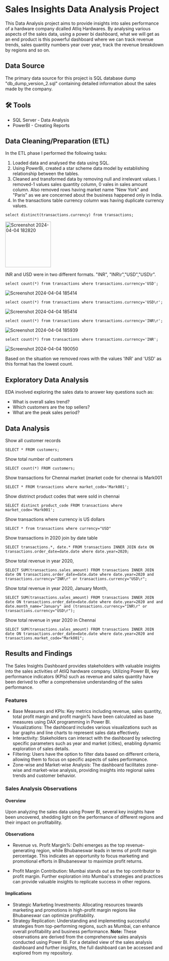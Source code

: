 
# Sales Insights Data Analysis Project

This Data Analysis project aims to provide insights into sales performance of a hardware company dcalled Atliq Hardwares. By analysing various aspects of the sales data, using a power bi dashboard, what we will get as an end 
product is this powerful dashboard where we can track revenue trends, sales quantity numbers year over year, track the revenue breakdown by regions and so on.


## Data Source

The primary data source for this project is SQL database dump "db_dump_version_2.sql" containing detailed information about the sales made by the company.
## 🛠 Tools
- SQL Server - Data Analysis
- PowerBI - Creating Reports


## Data Cleaning/Preparation (ETL)

In the ETL phase I performed the following tasks:

 1. Loaded data and analysed the data using SQL.
 2. Using PowerBi, created a star scheme data model by establishing relationship between the tables.
 3. Cleaned and transformed data by removing null and irrelevant values. I removed-1 values sales quantity column, 0 vales in sales amount column. 
Also removed rows having market name "New York" and "Paris" as we are concerned about the business happened only in India.
4. In the transactions table currency column was having duplicate currency values.

```
select distinct(transactions.currency) from transactions;
```
<img width="145" alt="Screenshot 2024-04-04 182820" src="https://github.com/elzbeth1/Data-Science-Projects/assets/26567886/fe880353-f477-4b93-8d2c-969fe68acdfa">


INR and USD were in two different formats.
"INR", "INR\r","USD","USD\r".

```
select count(*) from transactions where transactions.currency='USD';
```
![Screenshot 2024-04-04 185414](https://github.com/elzbeth1/Data-Science-Projects/assets/26567886/8e544361-1e19-4a33-b57c-e82ec1884f10)

```
select count(*) from transactions where transactions.currency='USD\r';
```

![Screenshot 2024-04-04 185414](https://github.com/elzbeth1/Data-Science-Projects/assets/26567886/8e544361-1e19-4a33-b57c-e82ec1884f10)

```
select count(*) from transactions where transactions.currency='INR\r';
```
![Screenshot 2024-04-04 185939](https://github.com/elzbeth1/Data-Science-Projects/assets/26567886/141fb28f-db3c-461c-9f9e-ecfd20e84cf5)
```
select count(*) from transactions where transactions.currency='INR';
```
![Screenshot 2024-04-04 190050](https://github.com/elzbeth1/Data-Science-Projects/assets/26567886/224d86dc-8671-40e4-a95a-c101d6d690eb)

Based on the situation we removed rows with the values 'INR' and 'USD' as this format has the lowest count.
## Exploratory Data Analysis

EDA involved exploring the sales data to answer key questions such as:

- What is overall sales trend?
- Which customers are the top sellers? 
- What are the peak sales period?
## Data Analysis
Show all customer records

```
SELECT * FROM customers;
```

Show total number of customers
```
SELECT count(*) FROM customers;
```
Show transactions for Chennai market (market code for chennai is Mark001
```
SELECT * FROM transactions where market_code='Mark001';
```
Show distrinct product codes that were sold in chennai
```
SELECT distinct product_code FROM transactions where market_code='Mark001';
```
Show transactions where currency is US dollars
```
SELECT * from transactions where currency="USD"
```
Show transactions in 2020 join by date table
```
SELECT transactions.*, date.* FROM transactions INNER JOIN date ON transactions.order_date=date.date where date.year=2020;
```
Show total revenue in year 2020,
```
SELECT SUM(transactions.sales_amount) FROM transactions INNER JOIN date ON transactions.order_date=date.date where date.year=2020 and transactions.currency="INR\r" or transactions.currency="USD\r";
```
Show total revenue in year 2020, January Month,
```
SELECT SUM(transactions.sales_amount) FROM transactions INNER JOIN date ON transactions.order_date=date.date where date.year=2020 and and date.month_name="January" and (transactions.currency="INR\r" or transactions.currency="USD\r");
```
Show total revenue in year 2020 in Chennai
```
SELECT SUM(transactions.sales_amount) FROM transactions INNER JOIN date ON transactions.order_date=date.date where date.year=2020 and transactions.market_code="Mark001";
```
## Results and Findings

The Sales Insights Dashboard provides stakeholders with valuable insights into the sales activities of AtliQ hardware company. Utilizing Power BI, key performance indicators (KPIs) such as revenue and sales quantity have been derived to offer a comprehensive understanding of the sales performance.

### Features
- Base Measures and KPIs: Key metrics including revenue, sales quantity, total profit margin and profit margin% have been calculated as base measures using DAX programming in Power BI.
- Visualizations: The dashboard includes various visualizations such as bar graphs and line charts to represent sales data effectively.
- Interactivity: Stakeholders can interact with the dashboard by selecting specific parameters such as year and market (cities), enabling dynamic exploration of sales details.
- Filtering: Users have the option to filter data based on different criteria, allowing them to focus on specific aspects of sales performance.
- Zone-wise and Market-wise Analysis: The dashboard facilitates zone-wise and market-wise analysis, providing insights into regional sales trends and customer behavior. 

### Sales Analysis Observations
#### Overview
Upon analyzing the sales data using Power BI, several key insights have been uncovered, shedding light on the performance of different regions and their impact on profitability.

#### Observations
- Revenue vs. Profit Margin%: Delhi emerges as the top revenue-generating region, while Bhubaneswar leads in terms of profit margin percentage. This indicates an opportunity to focus marketing and promotional efforts in Bhubaneswar to maximize profit returns.

- Profit Margin Contribution: Mumbai stands out as the top contributor to profit margin. Further exploration into Mumbai's strategies and practices can provide valuable insights to replicate success in other regions.

#### Implications
- Strategic Marketing Investments: Allocating resources towards marketing and promotions in high-profit margin regions like Bhubaneswar can optimize profitability.
- Strategy Replication: Understanding and implementing successful strategies from top-performing regions, such as Mumbai, can enhance overall profitability and business performance.
**Note:**
These observations are derived from the comprehensive sales analysis conducted using Power BI. For a detailed view of the sales analysis dashboard and further insights, the full dashboard can be accessed and explored from my repository.

